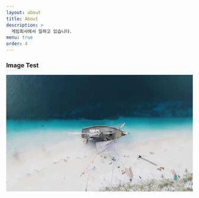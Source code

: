 ```yaml
---
layout: about
title: About
description: >
  게임회사에서 일하고 있습니다.
menu: true
order: 4
---
```


### Image Test
![imageTest](/assets/img/caleb-george.jpg)
